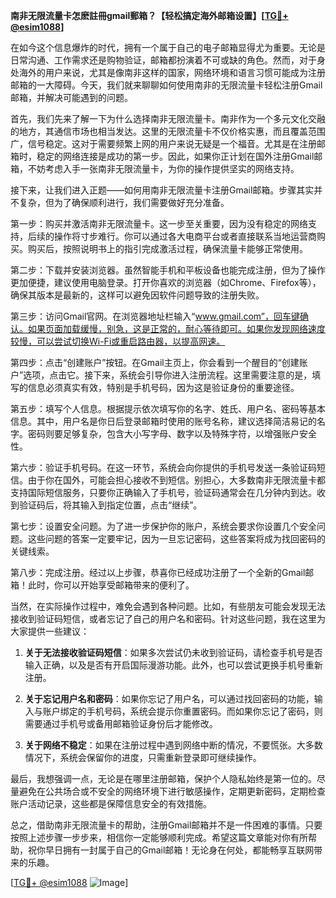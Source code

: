 **南非无限流量卡怎麽註冊gmail郵箱？【轻松搞定海外邮箱设置】[[TG💪+ @esim1088](https://t.me/s/esim1088)]**

在如今这个信息爆炸的时代，拥有一个属于自己的电子邮箱显得尤为重要。无论是日常沟通、工作需求还是购物验证，邮箱都扮演着不可或缺的角色。然而，对于身处海外的用户来说，尤其是像南非这样的国家，网络环境和语言习惯可能成为注册邮箱的一大障碍。今天，我们就来聊聊如何使用南非的无限流量卡轻松注册Gmail邮箱，并解决可能遇到的问题。

首先，我们先来了解一下为什么选择南非无限流量卡。南非作为一个多元文化交融的地方，其通信市场也相当发达。这里的无限流量卡不仅价格实惠，而且覆盖范围广，信号稳定。这对于需要频繁上网的用户来说无疑是一个福音。尤其是在注册邮箱时，稳定的网络连接是成功的第一步。因此，如果你正计划在国外注册Gmail邮箱，不妨考虑入手一张南非无限流量卡，为你的操作提供坚实的网络支持。

接下来，让我们进入正题——如何用南非无限流量卡注册Gmail邮箱。步骤其实并不复杂，但为了确保顺利进行，我们需要做好充分准备。

第一步：购买并激活南非无限流量卡。这一步至关重要，因为没有稳定的网络支持，后续的操作将寸步难行。你可以通过各大电商平台或者直接联系当地运营商购买。购买后，按照说明书上的指引完成激活过程，确保流量卡能够正常使用。

第二步：下载并安装浏览器。虽然智能手机和平板设备也能完成注册，但为了操作更加便捷，建议使用电脑登录。打开你喜欢的浏览器（如Chrome、Firefox等），确保其版本是最新的，这样可以避免因软件问题导致的注册失败。

第三步：访问Gmail官网。在浏览器地址栏输入“www.gmail.com”，回车键确认。如果页面加载缓慢，别急，这是正常的，耐心等待即可。如果你发现网络速度较慢，可以尝试切换Wi-Fi或重启路由器，以提高网速。

第四步：点击“创建账户”按钮。在Gmail主页上，你会看到一个醒目的“创建账户”选项，点击它。接下来，系统会引导你进入注册流程。这里需要注意的是，填写的信息必须真实有效，特别是手机号码，因为这是验证身份的重要途径。

第五步：填写个人信息。根据提示依次填写你的名字、姓氏、用户名、密码等基本信息。其中，用户名是你日后登录邮箱时使用的账号名称，建议选择简洁易记的名字。密码则要足够复杂，包含大小写字母、数字以及特殊字符，以增强账户安全性。

第六步：验证手机号码。在这一环节，系统会向你提供的手机号发送一条验证码短信。由于你在国外，可能会担心接收不到短信。别担心，大多数南非无限流量卡都支持国际短信服务，只要你正确输入了手机号，验证码通常会在几分钟内到达。收到验证码后，将其输入到指定位置，点击“继续”。

第七步：设置安全问题。为了进一步保护你的账户，系统会要求你设置几个安全问题。这些问题的答案一定要牢记，因为一旦忘记密码，这些答案将成为找回密码的关键线索。

第八步：完成注册。经过以上步骤，恭喜你已经成功注册了一个全新的Gmail邮箱！此时，你可以开始享受邮箱带来的便利了。

当然，在实际操作过程中，难免会遇到各种问题。比如，有些朋友可能会发现无法接收到验证码短信，或者忘记了自己的用户名和密码。针对这些问题，我在这里为大家提供一些建议：

1. **关于无法接收验证码短信**：如果多次尝试仍未收到验证码，请检查手机号是否输入正确，以及是否有开启国际漫游功能。此外，也可以尝试更换手机号重新注册。

2. **关于忘记用户名和密码**：如果你忘记了用户名，可以通过找回密码的功能，输入与账户绑定的手机号码，系统会提示你重置密码。而如果你忘记了密码，则需要通过手机号或备用邮箱验证身份后才能修改。

3. **关于网络不稳定**：如果在注册过程中遇到网络中断的情况，不要慌张。大多数情况下，系统会保留你的进度，只需重新登录即可继续操作。

最后，我想强调一点，无论是在哪里注册邮箱，保护个人隐私始终是第一位的。尽量避免在公共场合或不安全的网络环境下进行敏感操作，定期更新密码，定期检查账户活动记录，这些都是保障信息安全的有效措施。

总之，借助南非无限流量卡的帮助，注册Gmail邮箱并不是一件困难的事情。只要按照上述步骤一步步来，相信你一定能够顺利完成。希望这篇文章能对你有所帮助，祝你早日拥有一封属于自己的Gmail邮箱！无论身在何处，都能畅享互联网带来的乐趣。

[[TG💪+ @esim1088](https://t.me/s/esim1088) ![Image](https://i.postimg.cc/4NQfJmqS/Snipaste-2025-05-13-00-14-12.png)]
